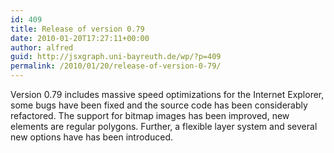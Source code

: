 ```yaml
---
id: 409
title: Release of version 0.79
date: 2010-01-20T17:27:11+00:00
author: alfred
guid: http://jsxgraph.uni-bayreuth.de/wp/?p=409
permalink: /2010/01/20/release-of-version-0-79/
---
```

Version 0.79 includes massive speed optimizations for the Internet Explorer, some bugs have been fixed and the source code has been considerably refactored. The support for bitmap images has been improved, new elements are regular polygons. Further, a flexible layer system and several new options have has been introduced.